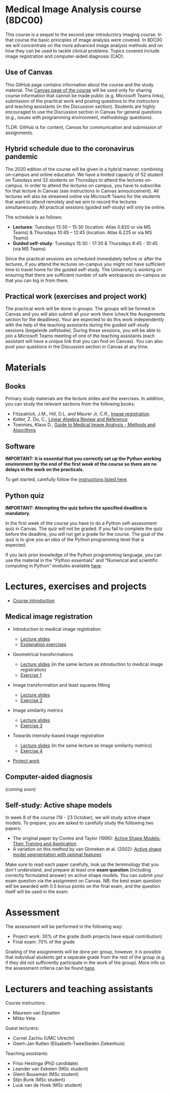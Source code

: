 # Medical Image Analysis course (8DC00)

This course is a sequel to the second year introductory imaging course. In that course the basic principles of image analysis were covered. In 8DC00 we will concentrate on the more advanced image analysis methods and on how they can be used to tackle clinical problems. Topics covered include image registration and computer-aided diagnosis (CAD).

## Use of Canvas
This GitHub page contains information about the course and the study material. The [Canvas page of the course](https://canvas.tue.nl/courses/15629) will be used only for sharing course information that cannot be made public (e.g. Microsoft Teams links), submission of the practical work and posting questions to the instructors and teaching assistants (in the Discussion section). Students are highly encouraged to use the Discussion section in Canvas for general questions (e.g., issues with programming environment, methodology questions).

TLDR: GitHub is for content, Canvas for communication and submission of assignments.

## Hybrid schedule due to the coronavirus pandemic

The 2020 edition of the course will be given in a hybrid manner, combining on-campus and online education. We have a limited capacity of 52 student on Tuesdays and 32 students on Thursdays to attend the lectures on-campus. In order to attend the lectures on campus, you have to subscribe for that lecture in Canvas (see instructions in Canvas announcement). All lectures will also be streamed online via Microsoft Teams for the students that want to attend remotely and we aim to record the lectures simultaneously. All practical sessions (guided self-study) will only be online.

The schedule is as follows:

* **Lectures**: Tuesdays 13:30 – 15:30 (location: Atlas 0.820 or via MS Teams) & Thursdays 10:45 – 12:45 (location: Atlas 6.225 or via MS Teams)
* **Guided self-study**: Tuesdays 15:30 - 17:30 & Thursdays 8:45 - 10:45 (via MS Teams)

Since the practical sessions are scheduled immediately before or after the lectures, if you attend the lectures on-campus you might not have sufficient time to travel home for the guided self-study. The University is working on ensuring that there are sufficient number of safe workspaces on-campus so that you can log in from there.

## Practical work (exercises and project work)

The practical work will be done in groups. The groups will be formed in Canvas and you will also submit all your work there (check the Assignments section for the deadlines). Your are expected to do this work independently with the help of the teaching assistants during the guided self-study sessions (begeleide zelfstudie). During these sessions, you will be able to join a Microsoft Teams meeting of one of the teaching assistants (each assistant will have a unique link that you can find on Canvas). You can also post your questions in the Discussion section in Canvas at any time.

# Materials

## Books

Primary study materials are the lecture slides and the exercises. In addition, you can study the relevant sections from the following books:

* Fitzpatrick, J.M., Hill, D.L. and Maurer Jr, C.R., [Image registration](http://citeseerx.ist.psu.edu/viewdoc/download?doi=10.1.1.464.5408&rep=rep1&type=pdf).
* Kolter, Z. Do, C., [Linear Algebra Review and Reference](http://cs229.stanford.edu/section/cs229-linalg.pdf)
* Toennies, Klaus D., [Guide to Medical Image Analysis - Methods and Algorithms](https://www.springer.com/gp/book/9781447173182)

## Software

**IMPORTANT: It is essential that you correctly set up the Python working environment by the end of the first week of the course so there are no delays in the work on the practicals.**

To get started, carefully follow the [instructions listed here](software.md).

## Python quiz

**IMPORTANT: Attempting the quiz before the specified deadline is mandatory.**

In the first week of the course you have to do a Python self-assessment quiz in Canvas. The quiz will not be graded. If you fail to complete the quiz before the deadline, you will not get a grade for the course. The goal of the quiz is to give you an idea of the Python programming level that is expected.

If you lack prior knowledge of the Python programming language, you can use the material in the "Python essentials" and "Numerical and scientific computing in Python" modules available [here](https://github.com/tueimage/essential-skills/).


# Lectures, exercises and projects

* [Course introduction](https://canvas.tue.nl/courses/15629/files/2557301?module_item_id=207896)

##  Medical image registration

* Introduction to medical image registration
  * [Lecture slides](https://canvas.tue.nl/courses/15629/files/2557302?module_item_id=207897)
  * [Explanation exercises](notebooks/registration_introduction.ipynb)

* Geometrical transformations
  * [Lecture slides](https://canvas.tue.nl/courses/15629/files/2557302?module_item_id=207897) (in the same lecture as introduction to medical image registration)
  * [Exercise 1](notebooks/registration_exercise_1.ipynb)

* Image transformation and least squares fitting
  * [Lecture slides](https://canvas.tue.nl/courses/15629/files/2557303?module_item_id=207898)
  * [Exercise 2](notebooks/registration_exercise_2.ipynb)

* Image similarity metrics
  * [Lecture slides](https://canvas.tue.nl/courses/15629/files/2557304?module_item_id=207899)
  * [Exercise 3](notebooks/registration_exercise_3.ipynb)

* Towards intensity-based image registration
  * [Lecture slides](https://canvas.tue.nl/courses/15629/files/2557304?module_item_id=207899) (in the same lecture as image similarity metrics)
  * [Exercise 4](notebooks/registration_exercise_4.ipynb)

* [Project work](notebooks/registration_project.ipynb)


## Computer-aided diagnosis

 *(coming soon)* 


## Self-study: Active shape models
In week 8 of the course (19 - 23 October), we will study active shape models. To prepare, you are asked to carefully study the following two papers:

* The original paper by Cootes and Taylor (1995): [Active Shape Models: Their Training and Application](http://dns2.asia.edu.tw/~ysho/YSHO-English/2000%20Engineering/PDF/Com%20Vis%20Ima%20Und61,%2038.pdf).
* A variation on this method by van Ginneken et al. (2002): [Active shape model segmentation with optimal features](https://ieeexplore.ieee.org/abstract/document/1076037)

Make sure to read each paper carefully, look up the terminology that you don't understand, and prepare at least one **exam question** (including correctly formulated answer) on active shape models. You can submit your exam question via the assignment on Canvas. NB: the best exam question will be awarded with 0.5 bonus points on the final exam, and the question itself will be used in the exam.

# Assessment

The assessment will be performed in the following way:
* Project work: 30% of the grade (both projects have equal contribution)
* Final exam: 70% of the grade

Grading of the assignments will be done per group, however, it is possible that individual students get a separate grade from the rest of the group (e.g. if they did not sufficiently participate in the work of the group). More info on the assessment criteria can be found [here](rubric.md).


# Lecturers and teaching assistants
Course instructors:
* Maureen van Eijnatten
* Mitko Veta

Guest lecturers:
* Cornel Zachiu (UMC Utrecht)
* Geert-Jan Rutten (Elisabeth-TweeSteden Ziekenhuis)

Teaching assistants:
* Friso Heslinga (PhD candidate)
* Leander van Eekelen (MSc student)
* Glenn Bouwman (MSc student)
* Stijn Bunk (MSc student)
* Luuk van de Hoek (MSc student)

